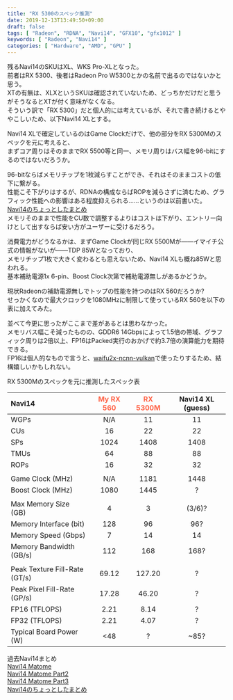 ```yaml
---
title: "RX 5300のスペック推測"
date: 2019-12-13T13:49:50+09:00
draft: false
tags: [ "Radeon", "RDNA", "Navi14", "GFX10", "gfx1012" ]
keywords: [ "Radeon", "Navi14" ]
categories: [ "Hardware", "AMD", "GPU" ]
---
```


残るNavi14のSKUはXL、WKS Pro-XLとなった。  
前者はRX 5300、後者はRadeon Pro W5300とかの名前で出るのではないかと思う。  
XTの有無は、XLXというSKUは確認されていないため、どっちかだけだと思うがそうなるとXTが付く意味がなくなる。  
そういう訳で「RX 5300」だと個人的には考えているが、それで書き続けるとややこしいため、以下Navi14 XLとする。  

Navi14 XLで確定しているのはGame Clockだけで、他の部分をRX 5300Mのスペックを元に考えると、  
まずコア周りはそのままでRX 5500等と同一、メモリ周りはバス幅を96-bitにするのではないだろうか。  

96-bitならばメモリチップを1枚減らすことができ、それはそのままコストの低下に繋がる。  
性能こそ下がりはするが、RDNAの構成ならばROPを減らさずに済むため、グラフィック性能への影響はある程度抑えられる……というのは以前書いた。
[Navi14のちょっとしたまとめ](/posts/2019/12/06/navi14-a-little-matome/#rop%E3%81%AE%E7%8A%A0%E7%89%B2%E3%81%AA%E3%81%8F%E3%83%A1%E3%83%A2%E3%83%AA%E3%83%90%E3%82%B9%E5%B9%85%E5%89%8A%E6%B8%9B-l2%E3%82%AD%E3%83%A3%E3%83%83%E3%82%B7%E3%83%A5%E4%B8%80%E9%83%A8%E7%84%A1%E5%8A%B9)  
メモリそのままで性能をCU数で調整するよりはコストは下がり、エントリー向けとして出すならば安い方がユーザーに受けるだろう。  

消費電力がどうなるかは、まずGame Clockが同じRX 5500Mが――イマイチ公式の情報がないが――TDP 85Wとなっており、  
メモリチップ1枚で大きく変わるとも思えないため、Navi14 XLも概ね85Wと思われる。  
基本補助電源1x 6-pin、Boost Clock次第で補助電源無しがあるかどうか。  

現状Radeonの補助電源無しでトップの性能を持つのはRX 560だろうか?  
せっかくなので最大クロックを1080MHzに制限して使っているRX 560を以下の表に加えてみた。  

並べて今更に思ったがここまで差があるとは思わなかった。  
メモリバス幅こそ減ったものの、GDDR6 14Gbpsによって1.5倍の帯域、グラフィック周りは2倍以上、FP16はPacked実行のおかげで約3.7倍の演算能力を期待できる。  
FP16は個人的なもので言うと、[waifu2x-ncnn-vulkan](https://github.com/nihui/waifu2x-ncnn-vulkan)で使ったりするため、結構嬉しいかもしれない。  

RX 5300Mのスペックを元に推測したスペック表  

| Navi14 | <span style="color:tomato">My RX 560</span> | <span style="color:tomato">RX 5300M</span> | Navi14 XL (guess) |
| :--- | :---: | :---: | :---: |
| WGPs | N/A | 11 | 11 |
| CUs | 16 | 22 | 22 |
| SPs | 1024 | 1408 | 1408 |
| TMUs | 64 | 88 | 88 |
| ROPs | 16 | 32 | 32 |
|| 
| Game Clock (MHz) | N/A | 1181 | 1448 |
| Boost Clock (MHz) | 1080 | 1445 | ? |
||
| Max Memory Size (GB) | 4 | 3 | (3/6)? |
| Memory Interface (bit) | 128 | 96 | 96? |
| Memory Speed (Gbps) | 7 | 14 | 14 |
| Memory Bandwidth (GB/s) | 112 | 168 | 168? |
||
| Peak Texture Fill-Rate (GT/s) | 69.12 | 127.20 | ? |
| Peak Pixel Fill-Rate (GP/s) | 17.28 | 46.20 | ? |
| FP16 (TFLOPS) | 2.21 | 8.14 | ? |
| FP32 (TFLOPS) | 2.21 | 4.07 | ? |
| Typical Board Power (W) | <48 | ? | ~85? |

過去Navi14まとめ  
[Navi14 Matome](/posts/2019/11/04/navi14-matome/)  
[Navi14 Matome Part2](/posts/2019/11/13/navi14-matome-part2/)  
[Navi14 Matome Part3](/posts/2019/11/14/navi14-matome-part3/)  
[Navi14のちょっとしたまとめ](/posts/2019/12/06/navi14-a-little-matome/)  

